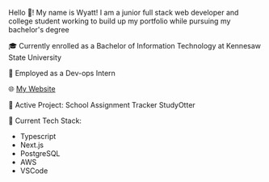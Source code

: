Hello 👋! My name is Wyatt! I am a junior full stack web developer and college student working to build up my portfolio while pursuing my bachelor's degree

🎓 Currently enrolled as a Bachelor of Information Technology at Kennesaw State University

🔧 Employed as a Dev-ops Intern

🌐 <a href="https://www.awhaston.dev" target="_blank">My Website</a>

🚧 Active Project: School Assignment Tracker StudyOtter

🚀 Current Tech Stack:
- Typescript
- Next.js
- PostgreSQL
- AWS
- VSCode
